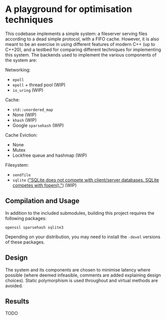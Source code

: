# A playground for optimisation techniques

This codebase implements a simple system: a fileserver serving files according to a dead simple protocol, with a FIFO cache. However, it is also meant to be an exercise in using different features of modern C++ (up to C++20), and a testbed for comparing different techniques for implementing this system. The backends used to implement the various components of the system are:

Networking:
- `epoll`
- `epoll` + thread pool (WIP)
- `io_uring` (WIP)

Cache:
- `std::unordered_map`
- None (WIP)
- `khash` (WIP)
- Google `sparsehash` (WIP)

Cache Eviction:
- None
- Mutex
- Lockfree queue and hashmap (WIP)

Filesystem:
- `sendfile`
- `sqlite` (["SQLite does not compete with client/server databases. SQLite competes with fopen()."](https://www.sqlite.org/whentouse.html#:~:text=SQLite%20competes%20with%20fopen())) (WIP)

## Compilation and Usage

In addition to the included submodules, building this project requires the following packages:

```
openssl sparsehash sqlite3
```

Depending on your distribution, you may need to install the `-devel` versions of these packages.

## Design

The system and its components are chosen to minimise latency where possible (where deemed infeasible, comments are added explaining design choices). Static polymorphism is used throughout and virtual methods are avoided.

## Results

TODO
